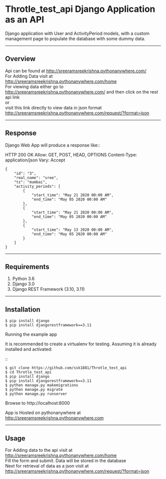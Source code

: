 Throtle_test_api Django Application as an API
==================================

Django application with User and ActivityPeriod models, with a custom management page to populate the database with some dummy data.



--------
Overview
--------

Api can be found at http://sreeramsreekrishna.pythonanywhere.com/ <br>
For Adding Data visit at http://sreeramsreekrishna.pythonanywhere.com/home <br>
For viewing data either go to http://sreeramsreekrishna.pythonanywhere.com/ and then click on the rest api link  <br>
or <br>
visit this link directly to view data in json format http://sreeramsreekrishna.pythonanywhere.com/request/?format=json  <br>



--------
Response
--------
Django Web App will produce a response like::

HTTP 200 OK
Allow: GET, POST, HEAD, OPTIONS
Content-Type: application/json
Vary: Accept

    {
        "id": "3",
        "real_name": "sree",
        "tz": "mumbai",
        "activity_periods": [
            {
                "start_time": "May 21 2020 00:00 AM",
                "end_time": "May 05 2020 00:00 AM"
            },
            {
                "start_time": "May 21 2020 00:00 AM",
                "end_time": "May 05 2020 00:00 AM"
            },
            {
                "start_time": "May 13 2020 00:00 AM",
                "end_time": "May 05 2020 00:00 AM"
            }
        ]
    }


------------
Requirements
------------

1. Python 3.6
2. Django 3.0
3. Django REST Framework (3.10, 3.11)

------------
Installation
------------

    $ pip install django
    $ pip install djangorestframework==3.11


Running the example app<br>

It is recommended to create a virtualenv for testing. Assuming it is already
installed and activated:

::

    $ git clone https://github.com/ssk1881/Throtle_test_api
    $ cd Throtle_test_api
    $ pip install django
    $ pip install djangorestframework==3.11
    $ python manage.py makemigrations
    $ python manage.py migrate
    $ python manage.py runserver 

Browse to http://localhost:8000 <br>
 
App is Hosted on pythonanywhere at http://sreeramsreekrishna.pythonanywhere.com <br>

-----
Usage
-----
For Adding data to the api visit at http://sreeramsreekrishna.pythonanywhere.com/home <br>
Fill the form and submit. Data will be stored in the database <br>
Next for retrieval of data as a json visit at http://sreeramsreekrishna.pythonanywhere.com/request/?format=json <br>

    

